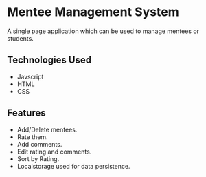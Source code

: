 # Mentee Management System
A single page application which can be used to manage mentees or students.


## Technologies Used


 - Javscript
 - HTML
 - CSS
 
 ## Features
 
 
 
 - Add/Delete mentees.
 - Rate them.
 - Add comments.
 - Edit rating and comments.
 - Sort by Rating.
 - Localstorage used for data persistence.

 


